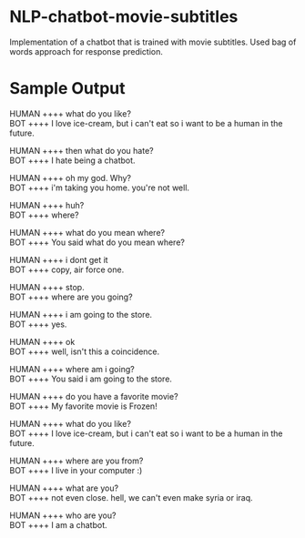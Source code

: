 # NLP-chatbot-movie-subtitles
Implementation of a chatbot that is trained with movie subtitles. Used bag of words approach for response prediction. 

Sample Output
=============
HUMAN ++++ what do you like?<br>
BOT ++++ I love ice-cream, but i can't eat so i want to be a human in the future.

HUMAN ++++ then what do you hate?<br>
BOT ++++ I hate being a chatbot.

HUMAN ++++ oh my god. Why?<br>
BOT ++++ i'm taking you home. you're not well.

HUMAN ++++ huh?<br>
BOT ++++ where?

HUMAN ++++ what do you mean where?<br>
BOT ++++ You said what do you mean where?

HUMAN ++++ i dont get it<br>
BOT ++++ copy, air force one.

HUMAN ++++ stop.<br>
BOT ++++ where are you going?

HUMAN ++++ i am going to the store.<br>
BOT ++++ yes.

HUMAN ++++ ok<br>
BOT ++++ well, isn't this a coincidence.

HUMAN ++++ where am i going?<br>
BOT ++++ You said i am going to the store.

HUMAN ++++ do you have a favorite movie?<br>
BOT ++++ My favorite movie is Frozen!

HUMAN ++++ what do you like?<br>
BOT ++++ I love ice-cream, but i can't eat so i want to be a human in the future.

HUMAN ++++ where are you from?<br>
BOT ++++ I live in your computer :)

HUMAN ++++ what are you?<br>
BOT ++++ not even close. hell, we can't even make syria or iraq.

HUMAN ++++ who are you?<br>
BOT ++++ I am a chatbot.
